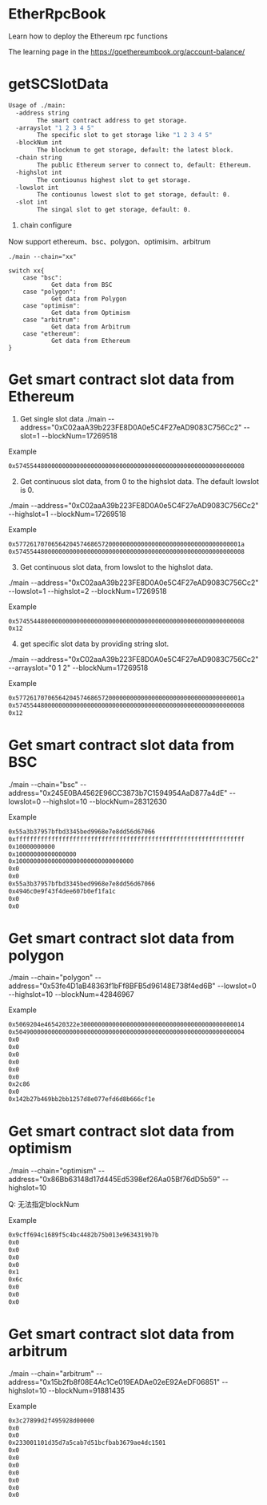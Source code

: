 # EtherRpcBook
Learn how to deploy the Ethereum rpc functions

The learning page in the https://goethereumbook.org/account-balance/
# getSCSlotData

```bash
Usage of ./main:
  -address string
        The smart contract address to get storage.
  -arrayslot "1 2 3 4 5"
        The specific slot to get storage like "1 2 3 4 5"
  -blockNum int
        The blocknum to get storage, default: the latest block.
  -chain string
        The public Ethereum server to connect to, default: Ethereum.
  -highslot int
        The contiounus highest slot to get storage.
  -lowslot int
        The contiounus lowest slot to get storage, default: 0.
  -slot int
        The singal slot to get storage, default: 0.
```
1. chain configure

Now support ethereum、bsc、polygon、optimisim、arbitrum
```golang
./main --chain="xx"

switch xx{
    case "bsc":
			Get data from BSC
	case "polygon":
			Get data from Polygon
	case "optimism":
			Get data from Optimism
	case "arbitrum":
			Get data from Arbitrum
    case "ethereum":
			Get data from Ethereum
}
```

# Get smart contract slot data from Ethereum

1. Get single slot data
./main --address="0xC02aaA39b223FE8D0A0e5C4F27eAD9083C756Cc2" --slot=1 --blockNum=17269518

Example
```bash
0x5745544800000000000000000000000000000000000000000000000000000008
```

2. Get continuous slot data, from 0 to the highslot data. The default lowslot is 0.

 ./main --address="0xC02aaA39b223FE8D0A0e5C4F27eAD9083C756Cc2" --highslot=1 --blockNum=17269518

 Example
```bash
0x577261707065642045746865720000000000000000000000000000000000001a
0x5745544800000000000000000000000000000000000000000000000000000008
``` 

3. Get continuous slot data, from lowslot to the highslot data.

./main --address="0xC02aaA39b223FE8D0A0e5C4F27eAD9083C756Cc2" --lowslot=1 --highslot=2 --blockNum=17269518

 Example
```bash
0x5745544800000000000000000000000000000000000000000000000000000008
0x12
``` 

4. get specific slot data by providing string slot.

 ./main --address="0xC02aaA39b223FE8D0A0e5C4F27eAD9083C756Cc2" --arrayslot="0 1 2" --blockNum=17269518

 Example
```bash
0x577261707065642045746865720000000000000000000000000000000000001a
0x5745544800000000000000000000000000000000000000000000000000000008
0x12
``` 

# Get smart contract slot data from BSC

./main --chain="bsc" --address="0x245E0BA4562E96CC3873b7C1594954AaD877a4dE" --lowslot=0 --highslot=10 --blockNum=28312630

 Example
```bash
0x55a3b37957bfbd3345bed9968e7e8dd56d67066
0xffffffffffffffffffffffffffffffffffffffffffffffffffffffffffffffff
0x10000000000
0x10000000000000000
0x100000000000000000000000000000000
0x0
0x0
0x55a3b37957bfbd3345bed9968e7e8dd56d67066
0x4946c0e9f43f4dee607b0ef1fa1c
0x0
0x0
```

# Get smart contract slot data from polygon

./main --chain="polygon" --address="0x53fe4D1aB48363f1bFf8BFB5d96148E738f4ed6B" --lowslot=0 --highslot=10 --blockNum=42846967

 Example
```bash
0x5069204e465420322e3000000000000000000000000000000000000000000014
0x5049000000000000000000000000000000000000000000000000000000000004
0x0
0x0
0x0
0x0
0x0
0x0
0x2c86
0x0
0x142b27b469bb2bb1257d8e077efd6d8b666cf1e
```

# Get smart contract slot data from optimism

./main --chain="optimism" --address="0x86Bb63148d17d445Ed5398ef26Aa05Bf76dD5b59" --highslot=10 

Q: 无法指定blockNum

 Example
```bash
0x9cff694c1689f5c4bc4482b75b013e9634319b7b
0x0
0x0
0x0
0x0
0x1
0x6c
0x0
0x0
0x0
```

# Get smart contract slot data from arbitrum

./main --chain="arbitrum" --address="0x15b2fb8f08E4Ac1Ce019EADAe02eE92AeDF06851" --highslot=10 --blockNum=91881435

 Example
```bash
0x3c27899d2f495928d00000
0x0
0x0
0x233001101d35d7a5cab7d51bcfbab3679ae4dc1501
0x0
0x0
0x0
0x0
0x0
0x0
0x0
```